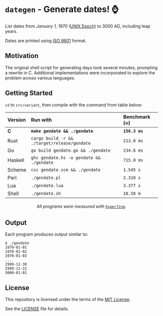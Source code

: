 # `dategen` - Generate dates! ⌚️

List dates from *January 1, 1970* ([UNIX Epoch]) to 3000 AD, including leap years.

Dates are printed using [ISO 8601] format.

## Motivation

The original shell script for generating days took several minutes,
prompting a rewrite in C. Additional implementations were incorporated to
explore the problem across various languages.

## Getting Started

`cd` to `src/variant`, then compile with the command from table below:

<div align="center">

| Version | Run with                                     | Benchmark (≈)  |
| :------ | :------------------------------------------- | :------------- |
| **C**   | **`make gendate && ./gendate`**              | **`156.3 ms`** |
| Rust    | `cargo build -r && ./target/release/gendate` | `213.0 ms`     |
| Go      | `go build gendate.go && ./gendate`           | `234.6 ms`     |
| Haskell | `ghc gendate.hs -o gendate && ./gendate`     | `715.0 ms`     |
| Scheme  | `csc gendate.scm && ./gendate`               | `1.545 s`      |
| Perl    | `./gendate.pl`                               | `2.310 s`      |
| Lua     | `./gendate.lua`                              | `3.377 s`      |
| Shell   | `./gendate.sh`                               | `10.58 m`      |

###### All programs were measured with [`hyperfine`].

</div>

## Output

Each program produces output similar to:
```console
$ ./gendate
1970-01-01
1970-01-02
1970-01-03
...
2999-12-30
2999-12-31
3000-01-01
```

## License

This repository is licensed under the terms of the [MIT License].
   
See the [LICENSE](LICENSE) file for details.

[ISO 8601]: https://en.wikipedia.org/wiki/ISO_8601
[UNIX Epoch]: https://en.wikipedia.org/wiki/Unix_time
[MIT License]: https://opensource.org/license/mit/
[`hyperfine`]: https://github.com/sharkdp/hyperfine
